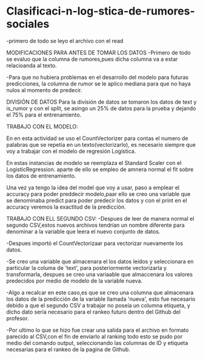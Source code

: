 # Clasificaci-n-log-stica-de-rumores-sociales

-primero de todo se leyo el archivo con el read 

MODIFICACIONES PARA ANTES DE TOMAR LOS DATOS
-Primero de todo se evaluo que la columna de rumores,pues dicha columna va a estar relacioanda al texto.

-Para que no hubiera problemas en el desarrollo del modelo para futuras predicciones, la columna de rumor se le aplico mediana para que no haya nulos al momento de predecir.

DIVISIÓN DE DATOS
Para la división de datos se tomaron los datos de text y is_rumor y con el split, se asingo un 25% de datos para la prueba y dejando el 75% para el entrenamiento.

TRABAJO CON EL MODELO:

En en esta actividad se uso el CountVectorizer para contas el numero de palabras que se repetia en un texto(vectorizarlo), es necesario siempre que voy a trabajar con el modelo de regresión Logística.

En estas instancias de modelo se reemplaza el Standard Scaler con el LogisticRegression.
aparte de ello se empleo de amnera normal el fit sobre los datos de entrenamiento.

Una vez ya tengo la idea del model que voy a usar, paso a emplear el accuracy para poder preddecir modelo,paar ello se creo una variable que se denominaba predict para poder predecir los datos y con el print en el accuracy veremos la exactitud de la predicción.

TRABAJO CON ELL SEGUNDO CSV:
-Despues de leer de manera normal el segundo CSV,estos nuevos archivos tendrían un nombre diferente para denominar a la variable que leera el nuevo conjunto de datos.

-Despues importó el CountVectorizaar para vectorizar nuevamente los datos.

-Se creo una variable que almacenara el los datos leidos y seleccionara en particular la columa de 'text', para posteriormente vectorizarla y transformarla, despues se creo una variaable que almaccenara los valores predecidos por medio de modelo de la variable nueva.

-Algo a recalcar en este caso,es que se creo una columna que almacenara los datos de la predicción de la variable llamada 'nueva', esto fue necesario debido a que el segundo CSV a trabajar no poseía un columna etiqueta, y dicho dato sería necesario para el rankeo futuro dentro del Github del profesor.

-Por ultimo lo que se hizo fue crear una salida para el archivo en formato parecido al CSV,con el fin de enviarlo al ranking todo esto se pudo por medio del comando output, seleccionando las columnas de ID y etiqueta necesarias para el rankeo de la pagina de Github.







